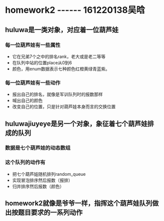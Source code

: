 # homework2 ------ 161220138吴晗
## huluwa是一类对象，对应着一位葫芦娃
### 每一位葫芦娃有一些属性
* 它在兄弟7个之中的排名rank，老大或是老二等等
* 在队列中站的位置place从0到6
* 颜色，用enum数据表示七种颜色红橙黄绿青蓝紫。
### 每一位葫芦娃有一些动作
* 报出自己的排名，就像是军训队列时的报数那样
* 喊出自己的颜色
* 改变自己的位置，只是针对葫芦娃本身而言的交换位置
## huluwajiuyeye是另一个对象，象征着七个葫芦娃排成的队列
### 数据是七个葫芦娃的动态数组
### 这个队列的动作有
* 把七个葫芦娃随机排列random_queue
* 实现冒泡排序然后报数（报排）
* 归并排序然后报数（颜色）

## homework2就像是爷爷一样，指挥这个葫芦娃队列做出按题目要求的一系列动作
